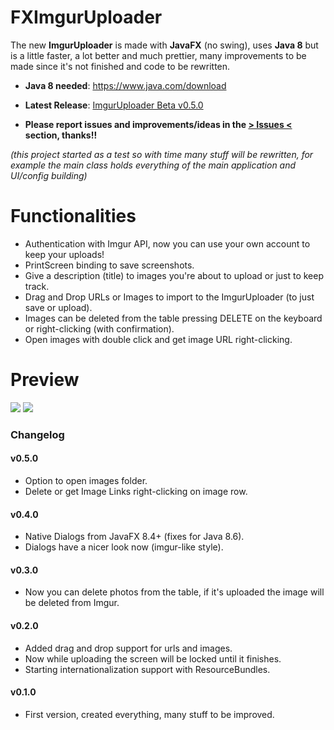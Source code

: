 # FXImgurUploader

The new **ImgurUploader** is made with **JavaFX** (no swing), uses **Java 8** but is a little faster, a lot better and much prettier, many improvements to be made since it's not finished and code to be rewritten.

* **Java 8 needed**: https://www.java.com/download
* **Latest Release**: [ImgurUploader Beta v0.5.0](https://github.com/Simego/FXImgurUploader/releases/tag/v0.5.0-beta)

* **Please report issues and improvements/ideas in the [> Issues <](https://github.com/Simego/FXImgurUploader/issues) section, thanks!!**

*(this project started as a test so with time many stuff will be rewritten, for example the main class holds everything of the main application and UI/config building)*

# Functionalities
* Authentication with Imgur API, now you can use your own account to keep your uploads!
* PrintScreen binding to save screenshots.
* Give a description (title) to images you're about to upload or just to keep track.
* Drag and Drop URLs or Images to import to the ImgurUploader (to just save or upload).
* Images can be deleted from the table pressing DELETE on the keyboard or right-clicking (with confirmation).
* Open images with double click and get image URL right-clicking.

# Preview
![](http://i.imgur.com/PeyesgA.png)
![](http://i.imgur.com/66UyHTI.png)

### Changelog
#### v0.5.0
* Option to open images folder.
* Delete or get Image Links right-clicking on image row.

#### v0.4.0
* Native Dialogs from JavaFX 8.4+ (fixes for Java 8.6).
* Dialogs have a nicer look now (imgur-like style).

#### v0.3.0
* Now you can delete photos from the table, if it's uploaded the image will be deleted from Imgur.

#### v0.2.0
* Added drag and drop support for urls and images.
* Now while uploading the screen will be locked until it finishes.
* Starting internationalization support with ResourceBundles.

#### v0.1.0
* First version, created everything, many stuff to be improved.
